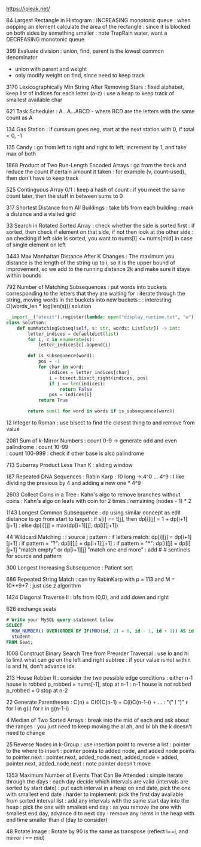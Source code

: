 https://ipleak.net/

84 Largest Rectangle in Histogram
: INCREASING monotonic queue
: when popping an element calculate the area of the rectangle
: since it is blocked on both sides by something smaller
: note TrapRain water, want a DECREASING monotonic queue

399 Evaluate division
: union, find, parent is the lowest common denominator
  - union with parent and weight
  - only modify weight on find, since need to keep track

3170 Lexicographically Min String After Removing Stars
: fixed alphabet, keep list of indices for each letter (a-z)
: use a heap to keep track of smallest available char

621 Task Scheduler
: A...A...ABCD  - where BCD are the letters with the same count as A

134 Gas Station
: if cumsum goes neg, start at the next station with 0, if total < 0, -1

135 Candy
: go from left to right and right to left, increment by 1, and take max of both

1868 Product of Two Run-Length Encoded Arrays
: go from the back and reduce the count if certain amount it taken
: for example (v, count-used), then don't have to keep track

525 Continguous Array 0/1
: keep a hash of count
: if you meet the same count later, then the stuff in between sums to 0

317 Shortest Distance from All Buildings
: take bfs from each building
: mark a distance and a visited grid

33 Search in Rotated Sorted Array
: check whether the side is sorted first
: if sorted, then check if element on that side, if not then look at the other side
: on checking if left side is sorted, you want to nums[l] <= nums[mid] in case of single element on left

3443 Max Manhattan Distance After K Changes
: The maximum you distance is the length of the string up to i, so it is the upper bound of improvement,
  so we add to the running distance 2k and make sure it stays within bounds

792 Number of Matching Subsequences
: put words into buckets corresponding to the letters that they are waiting for
: iterate through the string, moving words in the buckets into new buckets
:
: interesting  O(words_len * log(len(s))) solution
```python
__import__("atexit").register(lambda: open("display_runtime.txt", "w").write("0"))
class Solution:
    def numMatchingSubseq(self, s: str, words: List[str]) -> int:
        letter_indices = defaultdict(list)
        for i, c in enumerate(s):
            letter_indices[c].append(i)

        def is_subsequence(word):
            pos = -1
            for char in word:
                indices = letter_indices[char]
                i = bisect.bisect_right(indices, pos)
                if i == len(indices):
                    return False
                pos = indices[i]
            return True

        return sum(1 for word in words if is_subsequence(word))
```

12 Integer to Roman
: use bisect to find the closest thing to and remove from value

2081 Sum of k-Mirror Numbers
: count 0-9     -> generate odd and even palindrome
: count 10-99   
: count 100-999
: check if other base is also palindrome

713 Subarray Product Less Than K
: sliding window

187 Repeated DNA Sequences
: Rabin Karp
: 10 long -> 4^0 ... 4^9
: I like dividing the previous by 4 and adding a new one * 4^9

2603 Collect Coins in a Tree
: Kahn's algo to remove branches without coins
: Kahn's algo on leafs with coin for 2 times
: remaining (nodes - 1) * 2

1143 Longest Common Subsequence
: dp using similar concept as edit distance to go from start to target
: if s[i] == t[j], then dp[i][j] = 1 + dp[i+1][j+1]
: else dp[i][j] = max(dp[i+1][j], dp[i][j+1])

44 Wildcard Matching
: i source j pattern
: if letters match: dp[i][j] = dp[i+1][j+1]
: if pattern = "?": dp[i][j] = dp[i+1][j+1]
: if pattern = "*": dp[i][j] = dp[i][j+1] "match empty" or dp[i+1][j] "match one and more"
: add # # sentinels for source and pattern

300 Longest Increasing Subsequence
: Patient sort

686 Repeated String Match
: can try RabinKarp with p = 113 and M = 10**9+7
: just use z algorithm

1424 Diagonal Traverse II
: bfs from (0,0), and add down and right

626 exchange seats
```sql
# Write your MySQL query statement below
SELECT
  ROW_NUMBER() OVER(ORDER BY IF(MOD(id, 2) = 0, id - 1, id + 1)) AS id,
  student
FROM Seat;
```

1008 Construct Binary Search Tree from Preorder Traversal
: use lo and hi to limit what can go on the left and right subtree
: if your value is not within lo and hi, don't advance idx

213 House Robber II
: consider the two possible edge conditions
: either n-1 house is robbed p_robbed = nums[-1], stop at n-1 
:        n-1 house is not robbed p_robbed = 0     stop at n-2


22 Generate Parentheses
: C(n) = C(0)C(n-1) + C(i)C(n-1-i) + ...
: "(" l ")" r for l in g(i) for r in g(n-1-i)

4 Median of Two Sorted Arrays
: break into the mid of each and ask about the ranges
: you just need to keep moving the al ah, and bl bh
  the k doesn't need to change
 
25 Reverse Nodes in k-Group
: use insertion point to reverse a list
: pointer to the where to insert
: pointer points to added node, and added node points to pointer.next
: pointer.next, added_node.next, added_node = added, pointer.next, added_node.next
: note pointer doesn't move

1353 Maximum Number of Events That Can Be Attended
: simple iterate through the days
: each day decide which intervals are valid (intervals are sorted by start date)
: put each interval in a heap on end date, pick the one with smallest end date
: harder to implement: pick the first day available from sorted interval list
: add any intervals with the same start day into the heap
: pick the one with smallest end day
: as you remove the one with smallest end day, advance d to next day
: remove any items in the heap with end time smaller than d (day to consider)

48 Rotate Image
: Rotate by 90 is the same as transpose (reflect i==j, and mirror i == mid)